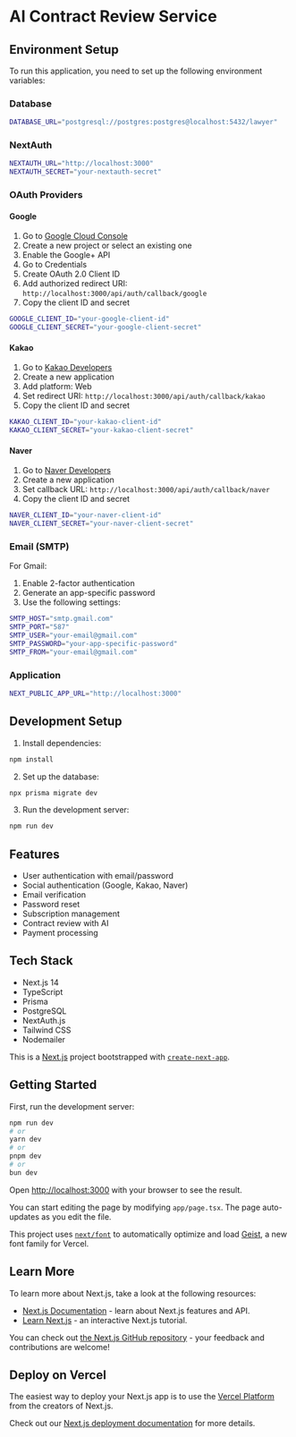 # AI Contract Review Service

## Environment Setup

To run this application, you need to set up the following environment variables:

### Database
```bash
DATABASE_URL="postgresql://postgres:postgres@localhost:5432/lawyer"
```

### NextAuth
```bash
NEXTAUTH_URL="http://localhost:3000"
NEXTAUTH_SECRET="your-nextauth-secret"
```

### OAuth Providers

#### Google
1. Go to [Google Cloud Console](https://console.cloud.google.com)
2. Create a new project or select an existing one
3. Enable the Google+ API
4. Go to Credentials
5. Create OAuth 2.0 Client ID
6. Add authorized redirect URI: `http://localhost:3000/api/auth/callback/google`
7. Copy the client ID and secret

```bash
GOOGLE_CLIENT_ID="your-google-client-id"
GOOGLE_CLIENT_SECRET="your-google-client-secret"
```

#### Kakao
1. Go to [Kakao Developers](https://developers.kakao.com)
2. Create a new application
3. Add platform: Web
4. Set redirect URI: `http://localhost:3000/api/auth/callback/kakao`
5. Copy the client ID and secret

```bash
KAKAO_CLIENT_ID="your-kakao-client-id"
KAKAO_CLIENT_SECRET="your-kakao-client-secret"
```

#### Naver
1. Go to [Naver Developers](https://developers.naver.com)
2. Create a new application
3. Set callback URL: `http://localhost:3000/api/auth/callback/naver`
4. Copy the client ID and secret

```bash
NAVER_CLIENT_ID="your-naver-client-id"
NAVER_CLIENT_SECRET="your-naver-client-secret"
```

### Email (SMTP)
For Gmail:
1. Enable 2-factor authentication
2. Generate an app-specific password
3. Use the following settings:

```bash
SMTP_HOST="smtp.gmail.com"
SMTP_PORT="587"
SMTP_USER="your-email@gmail.com"
SMTP_PASSWORD="your-app-specific-password"
SMTP_FROM="your-email@gmail.com"
```

### Application
```bash
NEXT_PUBLIC_APP_URL="http://localhost:3000"
```

## Development Setup

1. Install dependencies:
```bash
npm install
```

2. Set up the database:
```bash
npx prisma migrate dev
```

3. Run the development server:
```bash
npm run dev
```

## Features

- User authentication with email/password
- Social authentication (Google, Kakao, Naver)
- Email verification
- Password reset
- Subscription management
- Contract review with AI
- Payment processing

## Tech Stack

- Next.js 14
- TypeScript
- Prisma
- PostgreSQL
- NextAuth.js
- Tailwind CSS
- Nodemailer

This is a [Next.js](https://nextjs.org) project bootstrapped with [`create-next-app`](https://nextjs.org/docs/app/api-reference/cli/create-next-app).

## Getting Started

First, run the development server:

```bash
npm run dev
# or
yarn dev
# or
pnpm dev
# or
bun dev
```

Open [http://localhost:3000](http://localhost:3000) with your browser to see the result.

You can start editing the page by modifying `app/page.tsx`. The page auto-updates as you edit the file.

This project uses [`next/font`](https://nextjs.org/docs/app/building-your-application/optimizing/fonts) to automatically optimize and load [Geist](https://vercel.com/font), a new font family for Vercel.

## Learn More

To learn more about Next.js, take a look at the following resources:

- [Next.js Documentation](https://nextjs.org/docs) - learn about Next.js features and API.
- [Learn Next.js](https://nextjs.org/learn) - an interactive Next.js tutorial.

You can check out [the Next.js GitHub repository](https://github.com/vercel/next.js) - your feedback and contributions are welcome!

## Deploy on Vercel

The easiest way to deploy your Next.js app is to use the [Vercel Platform](https://vercel.com/new?utm_medium=default-template&filter=next.js&utm_source=create-next-app&utm_campaign=create-next-app-readme) from the creators of Next.js.

Check out our [Next.js deployment documentation](https://nextjs.org/docs/app/building-your-application/deploying) for more details.

